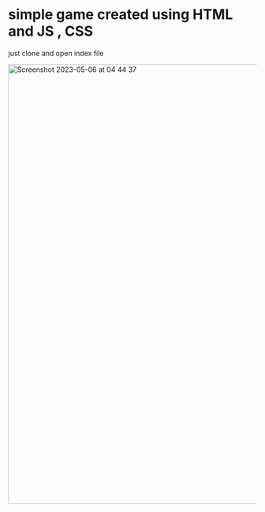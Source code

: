 # simple game created using HTML and JS , CSS

just clone and open index file

<img width="890" alt="Screenshot 2023-05-06 at 04 44 37" src="https://user-images.githubusercontent.com/40723583/236597984-da2ebe1e-a2a2-4b14-b94e-c33d708ee29c.png">
